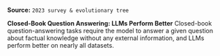 **Source:** `2023 survey & evolutionary tree`

**Closed-Book Question Answering: LLMs Perform Better**
Closed-book question-answering tasks require the model to answer a given question about factual knowledge without any external information, and LLMs perform better on nearly all datasets.
